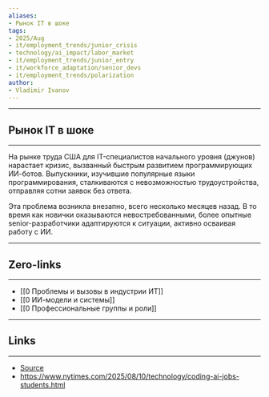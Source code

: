 ```yaml
---
aliases: 
- Рынок IT в шоке
tags:
- 2025/Aug
- it/employment_trends/junior_crisis
- technology/ai_impact/labor_market
- it/employment_trends/junior_entry
- it/workforce_adaptation/senior_devs
- it/employment_trends/polarization
author:
- Vladimir Ivanov
---
```

-----
##  Рынок IT в шоке 
-----
На рынке труда США для IT-специалистов начального уровня (джунов) нарастает кризис, вызванный быстрым развитием программирующих ИИ-ботов. Выпускники, изучившие популярные языки программирования, сталкиваются с невозможностью трудоустройства, отправляя сотни заявок без ответа.

Эта проблема возникла внезапно, всего несколько месяцев назад. В то время как новички оказываются невостребованными, более опытные senior-разработчики адаптируются к ситуации, активно осваивая работу с ИИ.

---
## Zero-links
---
- [[0 Проблемы и вызовы в индустрии ИТ]]
- [[0 ИИ-модели и системы]]
- [[0 Профессиональные группы и роли]]

---
## Links
---
- [Source](https://t.me/turboproject/1964)
- https://www.nytimes.com/2025/08/10/technology/coding-ai-jobs-students.html